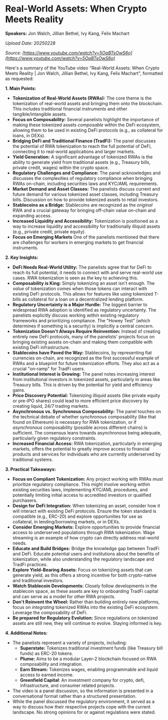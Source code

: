 # Real-World Assets: When Crypto Meets Reality

**Speakers:** Jon Walch, Jillian Bethel, Ivy Kang, Felix  Machart


*Upload Date: 20250228*

*Source: [https://www.youtube.com/watch?v=5OqBTsOwS6o](https://www.youtube.com/watch?v=5OqBTsOwS6o)*

Here's a summary of the YouTube video "Real-World Assets: When Crypto Meets Reality | Jon Walch, Jillian Bethel, Ivy Kang, Felix Machart", formatted as requested:

**1. Main Points:**

*   **Tokenization of Real-World Assets (RWAs):** The core theme is the tokenization of real-world assets and bringing them onto the blockchain.  This includes traditional financial instruments and other tangible/intangible assets.
*   **Focus on Composability:**  Several panelists highlight the importance of making these tokenized assets *composable* within the DeFi ecosystem, allowing them to be used in existing DeFi protocols (e.g., as collateral for loans, in DEXs).
*   **Bridging DeFi and Traditional Finance (TradFi):** The panel discusses the potential of RWA tokenization to reach the full potential of DeFi, connecting it to real-world applications and larger markets.
*   **Yield Generation:**  A significant advantage of tokenized RWAs is the ability to generate yield from traditional assets (e.g., Treasury bills, private credit, wages) within the crypto space.
*   **Regulatory Challenges and Compliance:**  The panel acknowledges and discusses the complexities of regulatory compliance when bringing RWAs on-chain, including securities laws and KYC/AML requirements.
*   **Market Demand and Asset Classes:**  The panelists discuss current and future demand for various tokenized asset classes, including Treasury bills. Discussion on how to provide tokenized assets to retail investors.
*   **Stablecoins as a Bridge:**  Stablecoins are recognized as the *original* RWA and a crucial gateway for bringing off-chain value on-chain and expanding access.
*   **Increased Liquidity and Accessibility:**  Tokenization is positioned as a way to increase liquidity and accessibility for traditionally illiquid assets (e.g., private credit, private equity).
*   **Focus on Emerging Markets** One of the panelists mentioned that there are challenges for workers in emerging markets to get financial instruments.

**2. Key Insights:**

*   **DeFi Needs Real-World Utility:** The panelists agree that for DeFi to reach its full potential, it needs to connect with and serve real-world use cases. RWA tokenization is seen as *the* key to achieving this.
*   **Composability is King:**  Simply tokenizing an asset isn't enough.  The *value* of tokenization comes when those tokens can interact with existing DeFi protocols. This allows for features like using tokenized T-bills as collateral for a loan on a decentralized lending platform.
*   **Regulatory Uncertainty is a Major Hurdle:** The biggest barrier to widespread RWA adoption is identified as regulatory uncertainty.  The panelists explicitly discuss working *within* existing regulatory frameworks and prioritizing compliance.  The "Howey Test" (which determines if something is a security) is implicitly a central concern.
*   **Tokenization Doesn't Always Require Reinvention:**  Instead of creating entirely new DeFi protocols, many of the panelists' projects focus on bringing existing assets on-chain and making them compatible with existing DeFi infrastructure.
*   **Stablecoins have Paved the Way:**  Stablecoins, by representing fiat currencies on-chain, are recognized as the first successful example of RWAs and a blueprint for future tokenization efforts.  They also act as a crucial "on-ramp" for TradFi users.
*   **Institutional Interest is Growing:**  The panel notes increasing interest from institutional investors in tokenized assets, particularly in areas like Treasury bills. This is driven by the potential for yield and efficiency gains.
*   **Price Discovery Potential:** Tokenizing illiquid assets (like private equity or pre-IPO shares) could lead to more efficient price discovery by creating liquid, 24/7 trading markets.
*   **Asynchronous vs. Synchronous Composability:** The panel touches on the technical debate of whether *synchronous* composability (like that found on Ethereum) is necessary for RWA tokenization, or if *asynchronous* composability (possible across different chains) is sufficient.  The consensus leans towards asynchronous being adequate, particularly given regulatory constraints.
*   **Increased Financial Access:** RWA tokenization, particularly in emerging markets, offers the potential to greatly improve access to financial products and services for individuals who are currently underserved by traditional systems.

**3. Practical Takeaways:**

*   **Focus on Compliant Tokenization:** Any project working with RWAs *must* prioritize regulatory compliance.  This might involve working within existing securities laws, implementing KYC/AML procedures, and potentially limiting initial access to accredited investors or qualified purchasers.
*   **Design for DeFi Integration:**  When tokenizing an asset, consider how it will interact with existing DeFi protocols.  Ensure the token standard is compatible (e.g., ERC-20) and explore opportunities for use as collateral, in lending/borrowing markets, or in DEXs.
*   **Consider Emerging Markets:** Explore opportunities to provide financial access to underserved populations through RWA tokenization. Wage streaming is an example of how crypto can directly address real-world needs.
*   **Educate and Build Bridges:**  Bridge the knowledge gap between TradFi and DeFi. Educate potential users and institutions about the benefits of tokenization, while also understanding the regulatory landscape and TradFi practices.
*   **Explore Yield-Bearing Assets:** Focus on tokenizing assets that can generate yield, as this offers a strong incentive for both crypto-native and traditional investors.
*   **Watch Stablecoin Developments:**  Closely follow developments in the stablecoin space, as these assets are key to onboarding TradFi capital and can serve as a model for other RWA projects.
* **Don't Reinvent the Wheel:** Rather than building entirely new platforms, focus on *integrating* tokenized RWAs into the existing DeFi ecosystem. Leverage the composability of DeFi.
* **Be prepared for Regulatory Evolution:** Since regulations on tokenized assets are still new, they will continue to evolve. Staying informed is key.

**4. Additional Notes:**

*   The panelists represent a variety of projects, including:
    *   **Superstate:** Tokenizes traditional investment funds (like Treasury bill funds) as ERC-20 tokens.
    *   **Plume:** Aims to be a modular Layer-2 blockchain focused on RWA composability and integration.
    *   **Earn Stream:** Tokenizes wages, enabling programmable and liquid access to earned income.
    *	**Greenfield Capital**: An investment company for crypto, defi, infrastructure, and consumer related projects.
*   The video is a panel discussion, so the information is presented in a conversational format rather than a structured presentation.
* While the panel discussed the regulatory environment, it served as a way to discuss how their respective projects cope with the current landscape. No strong opinions for or against regulations were stated.